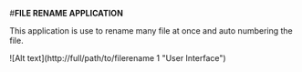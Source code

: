 #**FILE RENAME APPLICATION** 

This application is use to rename many file at once and auto numbering the file.

![Alt text](http://full/path/to/filerename 1 "User Interface")
